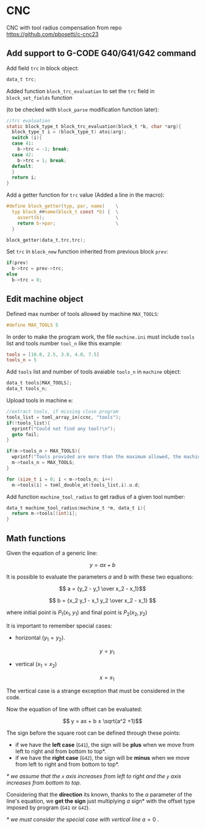 # CNC
CNC with tool radius compensation from repo https://github.com/pbosetti/c-cnc23

## Add support to G-CODE G40/G41/G42 command

Add field `trc` in block object:

```C
data_t trc;
```

Added function `block_trc_evaluation` to set the `trc` field in `block_set_fields` function

(to be checked with `block_parse` modification function later):
```C
//trc evaluation 
static block_type_t block_trc_evaluation(block_t *b, char *arg){
  block_type_t i = (block_type_t) atoi(arg);
  switch (i){
  case 41:
    b->trc = -1; break;
  case 42:
    b->trc = 1; break;
  default:
  }
  return i;
}
```


Add a getter function for `trc` value (Added a line in the macro):


```C
#define block_getter(typ, par, name)    \
  typ block_##name(block_t const *b) {  \
    assert(b);                          \
    return b->par;                      \
  }

block_getter(data_t,trc,trc);
```

Set `trc` in `block_new` function inherited from previous block `prev`:

```C
if(prev)
  b->trc = prev->trc;
else
  b->trc = 0;
```

## Edit machine object
Defined max number of tools allowed by machine `MAX_TOOLS`:

```c
#define MAX_TOOLS 5
```

In order to make the program work, the file `machine.ini` must include `tools` list and tools number `tool_n` like this example:

```toml
tools = [10.0, 2.5, 3.0, 4.0, 7.5]
tools_n = 5
```

Add `tools` list and number of tools avaiable `tools_n` in `machine` object:
```c
data_t tools[MAX_TOOLS];
data_t tools_n;
```

Upload tools in machine `m`:
```c
//extract tools, if missing close program 
tools_list = toml_array_in(ccnc, "tools");
if(!tools_list){  
  eprintf("Could not find any tool!\n");
  goto fail;
}

if(m->tools_n > MAX_TOOLS){
  wprintf("Tools provided are more than the maximum allowed, the machine loads only the first %d elements", MAX_TOOLS);
  m->tools_n = MAX_TOOLS;
}

for (size_t i = 0; i < m->tools_n; i++)
  m->tools[i] = toml_double_at(tools_list,i).u.d;

```

Add function `machine_tool_radius` to get radius of a given tool number:
```c
data_t machine_tool_radius(machine_t *m, data_t i){
  return m->tools[(int)i];
}
```

## Math functions 

Given the equation of a generic line:

$$ y = ax + b$$

It is possible to evaluate the parameters $a$ and $b$ with these two equations:

$$ a = {y_2 - y_1 \over x_2 - x_1}$$

$$ b = {x_2 y_1 - x_1 y_2 \over x_2 - x_1} $$

where initial point is $P_1(x_1, y_1)$ and final point is $P_2(x_2, y_2)$

It is important to remember special cases: 
- horizontal ($y_1 = y_2$).

  $$y = y_1$$ 

- vertical ($x_1 = x_2$) 

  $$x = x_1$$ 

The vertical case is a strange exception that must be considered in the code.

Now the equation of line with offset can be evaluated:

$$ y = ax + b ± \sqrt{a^2 +1}$$ 

The sign before the square root can be defined through these points:
 
- if we have the **left case** (`G41`), the sign will be **plus** when we move from left to right and from bottom to top*.
- if we have the **right case** (`G42`), the sign will be **minus** when we move from left to right and from bottom to top*.

*\* we assume that the `x` axis increases from left to right and the `y` axis increases from bottom to top.*

Considering that the **direction** its known, thanks to the $a$ parameter of the line's equation, we **get the sign** just multiplying $a$ sign* with the offset type imposed by program (`G41` or `G42`). 

*\* we must consider the special case with vertical line* $a = 0$ .

  ```c
  ```


